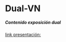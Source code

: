 # Dual-VN
<h5>Contenido exposición dual</h5>

[link presentación:](https://www.canva.com/design/DAGGWj962PU/Mj-7wXvty3IS91X_HrwXpQ/view?utm_content=DAGGWj962PU&utm_campaign=designshare&utm_medium=link&utm_source=editor)

